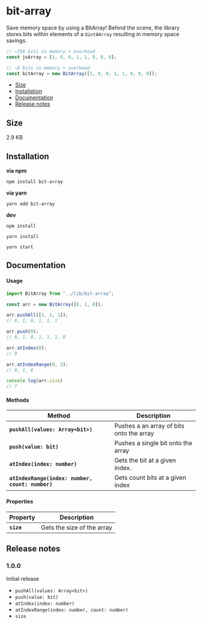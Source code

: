 # bit-array

Save memory space by using a BitArray! Behind the scene, the library stores bits within elements of a `Uint8Array` resulting in memory space savings.

```typescript
// ~256 bits in memory + overhead
const jsArray = [1, 0, 0, 1, 1, 0, 0, 0];

// ~8 bits in memory + overhead
const bitArray = new BitArray([1, 0, 0, 1, 1, 0, 0, 0]);
```


- [Size](#size)
- [Installation](#installation)
- [Documentation](#documentation)
- [Release notes](#release-notes)

## Size
2.9 KB

## Installation
**via npm**

`npm install bit-array`

**via yarn**

`yarn add bit-array`

**dev**

`npm install`

`yarn install`

`yarn start`

## Documentation

#### Usage
```typescript
import BitArray from "../lib/bit-array";

const arr = new BitArray([0, 1, 0]);

arr.pushAll([1, 1, 1]);
// 0, 1, 0, 1, 1, 1

arr.push(0);
// 0, 1, 0, 1, 1, 1, 0

arr.atIndex(0);
// 0

arr.atIndexRange(0, 3);
// 0, 1, 0

console.log(arr.size)
// 7
```

#### Methods
Method | Description
--- | --- 
**`pushAll(values: Array<bit>)`** | Pushes a an array of bits onto the array
**`push(value: bit)`** | Pushes a single bit onto the array
**`atIndex(index: number)`** | Gets the bit at a given index.
**`atIndexRange(index: number, count: number)`** | Gets count bits at a given index

#### Properties
Property | Description
--- | --- 
**`size`** | Gets the size of the array

## Release notes
### 1.0.0
Initial release
- `pushAll(values: Array<bit>)`
- `push(value: bit)`
- `atIndex(index: number)`
- `atIndexRange(index: number, count: number)`
- `size`

